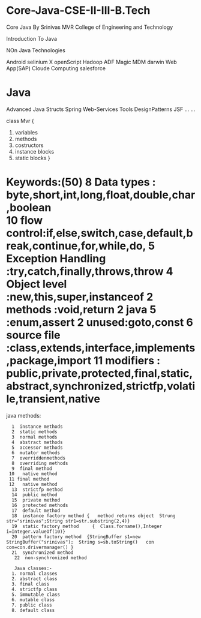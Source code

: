 # Core-Java-CSE-II-III-B.Tech
Core Java By Srinivas MVR College of Engineering and Technology


Introduction To Java



NOn Java Technologies

Android
selinium X openScript
Hadoop
ADF
Magic
MDM
darwin
Web App(SAP)
Cloude Computing
salesforce


Java
===============
Advanced Java
Structs
Spring
Web-Services
Tools
DesignPatterns
JSF
...
...

class Mvr
{
1) variables
2) methods
3) costructors
4) instance blocks
5) static blocks
}

Keywords:(50)
8       Data types :    byte,short,int,long,float,double,char,boolean  
10      flow control:if,else,switch,case,default,break,continue,for,while,do,
5       Exception Handling  :try,catch,finally,throws,throw
4       Object level :new,this,super,instanceof
2       methods :void,return
2       java 5 :enum,assert
2       unused:goto,const
6       source file :class,extends,interface,implements,package,import
11      modifiers : public,private,protected,final,static,abstract,synchronized,strictfp,volatile,transient,native
===========================================================================================================================

java methods:

      1  instance methods
      2  static methods
      3  normal methods
      4  abstract methods
      5  accessor methods
      6  mutator methods
      7  overriddenmethods
      8  overriding methods
      9  final method
     10   native method
     11 final method
     12   native method
      13  strictfp method
      14  public method
      15  private method
      16  protected methods
      17  default method
      18  instance factory method {   method returns object  Strung str="srinivas";String str1=str.substring(2,4)}
      19  static factory method     {  Class.forname(),Integer i=Integer.valueOf(10)}
      20  pattern factory method  {StringBuffer s1=new StringBuffer("srinivas");  String s=sb.toString()   con con=con.drivermanager() }
      21  synchronized method
       22  non-synchronized method
       
       Java classes:-
      1. normal classes
      2. abstract class
      3. final class
      4. strictfp class
      5. immutable class
      6. mutable class
      7. public class
      8. default class






                        
        

